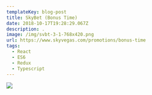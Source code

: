 ```yaml
---
templateKey: blog-post
title: SkyBet (Bonus Time)
date: 2018-10-17T19:28:29.067Z
description: .
image: /img/svbt-3-1-768x420.png
url: https://www.skyvegas.com/promotions/bonus-time
tags:
  - React
  - ES6
  - Redux
  - Typescript
---
```


![](/img/svbt-3-1-768x420.png)
